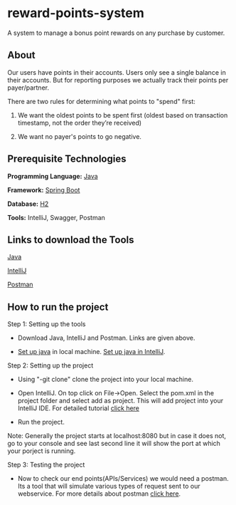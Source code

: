 # reward-points-system
A system to manage a bonus point rewards on any purchase by customer.

## About

Our users have points in their accounts. Users only see a single balance in their accounts. But for reporting purposes we actually track their points per payer/partner. 

There are two rules for determining what points to "spend" first:

1) We want the oldest points to be spent first (oldest based on transaction timestamp, not the order they’re received)

2) We want no payer's points to go negative.


## Prerequisite Technologies

**Programming Language:** [Java](https://en.wikipedia.org/wiki/Java_(programming_language))

**Framework:** [Spring Boot](https://www.tutorialspoint.com/spring_boot/spring_boot_introduction.htm)

**Database:** [H2](https://en.wikipedia.org/wiki/H2_(DBMS))


**Tools:** IntelliJ, Swagger, Postman

## Links to download the Tools

[Java](https://www.oracle.com/java/technologies/javase-jdk11-downloads.html)

[IntelliJ](https://www.jetbrains.com/idea/download/#section=windows)

[Postman](https://www.postman.com/downloads/)

## How to run the project

Step 1: Setting up the tools
* Download Java, IntelliJ and Postman. Links are given above.

* [Set up java](https://www.youtube.com/watch?v=1ZbHHLobt8A) in local machine. [Set up java in IntelliJ](https://www.youtube.com/watch?v=L7IZ6Ckujbw). 

Step 2: Setting up the project
* Using "-git clone" clone the project into your local machine.

* Open IntelliJ. On top click on File->Open. Select the pom.xml in the project folder and select add as project. This will add project into your IntelliJ IDE.
For detailed tutorial [click here](https://vaadin.com/learn/tutorials/modern-web-apps-with-spring-boot-and-vaadin/importing-running-and-debugging-a-java-maven-project-in-intellij-idea)
 
* Run the project. 

Note: Generally the project starts at localhost:8080  but in case it does not, go to your console and see last second line it will show the port at which your porject is running.

Step 3: Testing the project
* Now to check our end points(APIs/Services) we would need a postman. Its a tool that will simulate various types of request sent to our webservice. For more details about postman [click here](https://www.postman.com/api-platform/).
